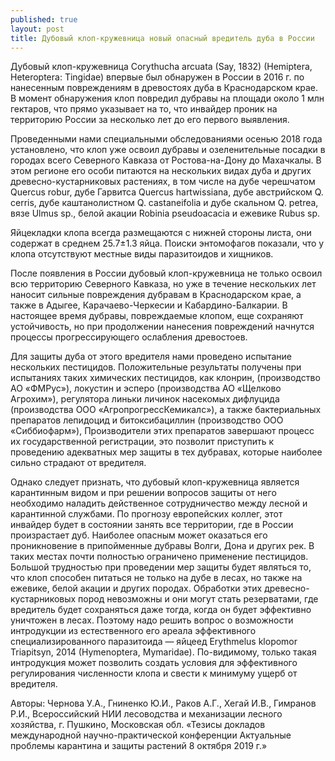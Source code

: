 ```yaml
---
published: true
layout: post
title: Дубовый клоп-кружевница новый опасный вредитель дуба в России
---
```


Дубовый клоп-кружевница Corythucha arcuata (Say, 1832) (Hemiptera, Heteroptera: Tingidae) впервые был обнаружен в России в 2016 г. по нанесенным повреждениям в древостоях дуба в Краснодарском крае. В момент обнаружения клоп повредил дубравы на площади около 1 млн гектаров, что прямо указывает на то, что инвайдер проник на территорию России за несколько лет до его первого выявления.

Проведенными нами специальными обследованиями осенью 2018 года установлено, что клоп уже освоил дубравы и озеленительные посадки в городах всего Северного Кавказа от Ростова-на-Дону до Махачкалы. В этом регионе его особи питаются на нескольких видах дуба и других древесно-кустарниковых растениях, в том числе на дубе черешчатом Quercus robur, дубе Гарвитса Quercus hartwissiana, дубе австрийском Q. cerris, дубе каштанолистном Q. castaneifolia и дубе скальном Q. petrea, вязе Ulmus sp., белой акации Robinia pseudoacacia и ежевике Rubus sp.

Яйцекладки клопа всегда размещаются с нижней стороны листа, они содержат в среднем 25.7±1.3 яйца. Поиски энтомофагов показали, что у клопа отсутствуют местные виды паразитоидов и хищников.

После появления в России дубовый клоп-кружевница не только освоил всю территорию Северного Кавказа, но уже в течение нескольких лет наносит сильные повреждения дубравам в Краснодарском крае, а также в Адыгее, Карачаево-Черкесии и Кабардино-Балкарии. В настоящее время дубравы, повреждаемые клопом, еще сохраняют устойчивость, но при продолжении нанесения повреждений начнутся процессы прогрессирующего ослабления древостоев.

Для защиты дуба от этого вредителя нами проведено испытание нескольких пестицидов. Положительные результаты получены при испытаниях таких химических пестицидов, как клонрин, (производство АО «ФМРус»), локустин и эсперо (производства АО «Щелково Агрохим»), регулятора линьки личинок насекомых дифлуцида (производства ООО «АгропрогрессКемикалс»), а также бактериальных препаратов лепидоцид и битоксибациллин (производство ООО «Сиббиофарм»), Производители этих препаратов завершают процесс их государственной регистрации, это позволит приступить к проведению адекватных мер защиты в тех дубравах, которые наиболее сильно страдают от вредителя.

Однако следует признать, что дубовый клоп-кружевница является карантинным видом и при решении вопросов защиты от него необходимо наладить действенное сотрудничество между лесной и карантинной службами. По прогнозу европейских коллег, этот инвайдер будет в состоянии занять все территории, где в России произрастает дуб. Наиболее опасным может оказаться его проникновение в припойменные дубравы Волги, Дона и других рек. В таких местах почти полностью ограничено применение пестицидов. Большой трудностью при проведении мер защиты будет являться то, что клоп способен питаться не только на дубе в лесах, но также на ежевике, белой акации и других породах. Обработки этих древесно-кустарниковых пород невозможны и они могут стать резерватами, где вредитель будет сохраняться даже тогда, когда он будет эффективно уничтожен в лесах. Поэтому надо решить вопрос о возможности интродукции из естественного его ареала эффективного специализированного паразитоида — яйцеед Erythmelus klopomor Triapitsyn, 2014 (Hymenoptera, Mymaridae). По-видимому, только такая интродукция может позволить создать условия для эффективного регулирования численности клопа и свести к минимуму ущерб от вредителя.

Авторы: Чернова У.А., Гниненко Ю.И., Раков А.Г., Хегай И.В., Гимранов Р.И., Всероссийский НИИ лесоводства и механизации лесного хозяйства, г. Пушкино, Московская обл.
«Тезисы докладов  международной научно-практической конференции  Актуальные проблемы  карантина и защиты растений 8 октября 2019 г.»
